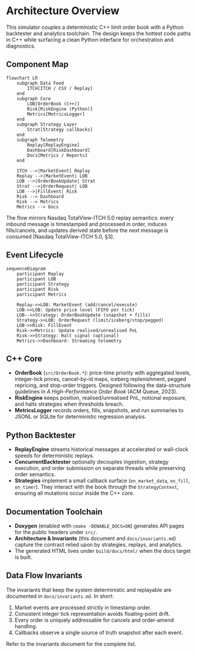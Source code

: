 # Architecture Overview

This simulator couples a deterministic C++ limit order book with a Python backtester
and analytics toolchain. The design keeps the hottest code paths in C++ while
surfacing a clean Python interface for orchestration and diagnostics.

## Component Map

```mermaid
flowchart LR
    subgraph Data Feed
        ITCH[ITCH / CSV / Replay]
    end
    subgraph Core
        LOB[OrderBook (C++)]
        Risk[RiskEngine (Python)]
        Metrics[MetricsLogger]
    end
    subgraph Strategy Layer
        Strat[Strategy callbacks]
    end
    subgraph Telemetry
        Replay[ReplayEngine]
        Dashboard[RiskDashboard]
        Docs[Metrics / Reports]
    end

    ITCH -->|MarketEvent| Replay
    Replay -->|MarketEvent| LOB
    LOB -->|OrderBookUpdate| Strat
    Strat -->|OrderRequest| LOB
    LOB -->|FillEvent| Risk
    Risk --> Dashboard
    Risk --> Metrics
    Metrics --> Docs
```

The flow mirrors Nasdaq TotalView-ITCH 5.0 replay semantics: every inbound message
is timestamped and processed in order, induces fills/cancels, and updates derived
state before the next message is consumed [Nasdaq TotalView-ITCH 5.0, §3].

## Event Lifecycle

```mermaid
sequenceDiagram
    participant Replay
    participant LOB
    participant Strategy
    participant Risk
    participant Metrics

    Replay->>LOB: MarketEvent (add/cancel/execute)
    LOB->>LOB: Update price level (FIFO per tick)
    LOB-->>Strategy: OrderBookUpdate (snapshot + fills)
    Strategy->>LOB: OrderRequest (limit/iceberg/stop/pegged)
    LOB->>Risk: FillEvent
    Risk->>Metrics: Update realised/unrealised PnL
    Risk->>Strategy: Halt signal (optional)
    Metrics->>Dashboard: Streaming telemetry
```

## C++ Core
- **OrderBook** (`src/OrderBook.*`): price-time priority with aggregated levels,
  integer-tick prices, cancel-by-id maps, iceberg replenishment, pegged
  repricing, and stop-order triggers. Designed following the data-structure
  guidelines in *A High-Performance Order Book* (ACM Queue, 2023).
- **RiskEngine** keeps position, realised/unrealised PnL, notional exposure, and
  halts strategies when thresholds breach.
- **MetricsLogger** records orders, fills, snapshots, and run summaries to JSONL
  or SQLite for deterministic regression analysis.

## Python Backtester
- **ReplayEngine** streams historical messages at accelerated or wall-clock
  speeds for deterministic replays.
- **ConcurrentBacktester** optionally decouples ingestion, strategy execution,
  and order submission on separate threads while preserving order semantics.
- **Strategies** implement a small callback surface (`on_market_data`,
  `on_fill`, `on_timer`). They interact with the book through the
  `StrategyContext`, ensuring all mutations occur inside the C++ core.

## Documentation Toolchain
- **Doxygen** (enabled with `cmake -DENABLE_DOCS=ON`) generates API pages for
  the public headers under `src/`.
- **Architecture & Invariants** (this document and `docs/invariants.md`) capture
  the contract relied upon by strategies, replays, and analytics.
- The generated HTML lives under `build/docs/html/` when the docs target is built.

## Data Flow Invariants
The invariants that keep the system deterministic and replayable are documented
in `docs/invariants.md`. In short:

1. Market events are processed strictly in timestamp order.
2. Consistent integer tick representation avoids floating-point drift.
3. Every order is uniquely addressable for cancels and order-amend handling.
4. Callbacks observe a single source of truth snapshot after each event.

Refer to the invariants document for the complete list.

